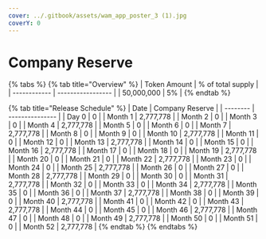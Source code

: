 ```yaml
---
cover: ../.gitbook/assets/wam_app_poster_3 (1).jpg
coverY: 0
---
```


# Company Reserve

{% tabs %}
{% tab title="Overview" %}
| Token Amount | % of total supply |
| ------------ | ----------------- |
| 50,000,000   | 5%                |
{% endtab %}

{% tab title="Release Schedule" %}
| Date     | Company Reserve |
| -------- | --------------- |
| Day 0    | 0               |
| Month 1  | 2,777,778       |
| Month 2  | 0               |
| Month 3  | 0               |
| Month 4  | 2,777,778       |
| Month 5  | 0               |
| Month 6  | 0               |
| Month 7  | 2,777,778       |
| Month 8  | 0               |
| Month 9  | 0               |
| Month 10 | 2,777,778       |
| Month 11 | 0               |
| Month 12 | 0               |
| Month 13 | 2,777,778       |
| Month 14 | 0               |
| Month 15 | 0               |
| Month 16 | 2,777,778       |
| Month 17 | 0               |
| Month 18 | 0               |
| Month 19 | 2,777,778       |
| Month 20 | 0               |
| Month 21 | 0               |
| Month 22 | 2,777,778       |
| Month 23 | 0               |
| Month 24 | 0               |
| Month 25 | 2,777,778       |
| Month 26 | 0               |
| Month 27 | 0               |
| Month 28 | 2,777,778       |
| Month 29 | 0               |
| Month 30 | 0               |
| Month 31 | 2,777,778       |
| Month 32 | 0               |
| Month 33 | 0               |
| Month 34 | 2,777,778       |
| Month 35 | 0               |
| Month 36 | 0               |
| Month 37 | 2,777,778       |
| Month 38 | 0               |
| Month 39 | 0               |
| Month 40 | 2,777,778       |
| Month 41 | 0               |
| Month 42 | 0               |
| Month 43 | 2,777,778       |
| Month 44 | 0               |
| Month 45 | 0               |
| Month 46 | 2,777,778       |
| Month 47 | 0               |
| Month 48 | 0               |
| Month 49 | 2,777,778       |
| Month 50 | 0               |
| Month 51 | 0               |
| Month 52 | 2,777,778       |
{% endtab %}
{% endtabs %}
